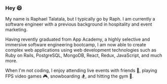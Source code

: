 ### Hey :smile:

My name is Raphael Talatala, but I typically go by Raph.  I am currently a software engineer with a previous background in hospitality and event marketing.   

Having revently graduated from App Academy, a highly selective and immersive software engineering bootcamp, I am now able to create complex web applications using web development technologies such as Ruby on Rails, PostgreSQL, MongoDB, React, Redux, JavaScript, and much more.  

When I'm not coding, I enjoy attending live events with friends :tada:, playing FPS video games :video_game:, snowboarding :snowboarder:, and hitting the gym :muscle:.

<!--
**rgltalatala/rgltalatala** is a ✨ _special_ ✨ repository because its `README.md` (this file) appears on your GitHub profile.

Here are some ideas to get you started:

- 🔭 I’m currently working on ...
- 🌱 I’m currently learning ...
- 👯 I’m looking to collaborate on ...
- 🤔 I’m looking for help with ...
- 💬 Ask me about ...
- 📫 How to reach me: ...
- 😄 Pronouns: ...
- ⚡ Fun fact: ...
-->
